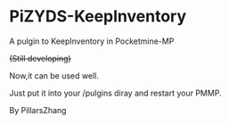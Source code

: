 # PiZYDS-KeepInventory
<p>A pulgin to KeepInventory in Pocketmine-MP</p>
<p><del>(Still developing)</del></p>
<p>Now,it can be used well.</p>
<p>Just put it into your /pulgins diray and restart your PMMP.</p>
<p>By PillarsZhang</p>
